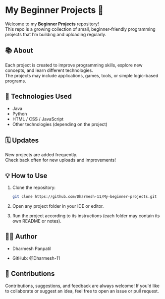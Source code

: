 # My Beginner Projects 🚀

Welcome to my **Beginner Projects** repository!  
This repo is a growing collection of small, beginner-friendly programming projects that I’m building and uploading regularly.

## 📚 About
Each project is created to improve programming skills, explore new concepts, and learn different technologies.  
The projects may include applications, games, tools, or simple logic-based programs.

## 🧰 Technologies Used
- Java  
- Python  
- HTML / CSS / JavaScript  
- Other technologies (depending on the project)

## 🗓️ Updates
New projects are added frequently.  
Check back often for new uploads and improvements!

## 💡 How to Use
1. Clone the repository:
   ```bash
   git clone https://github.com/Dharmesh-11/My-beginner-projects.git
   ```
2. Open any project folder in your IDE or editor.

3. Run the project according to its instructions (each folder may contain its own README or notes).

## 🧑‍💻 Author

* Dharmesh Panpatil

* GitHub: @Dharmesh-11

## 🤝 Contributions

Contributions, suggestions, and feedback are always welcome!
If you'd like to collaborate or suggest an idea, feel free to open an issue or pull request.
